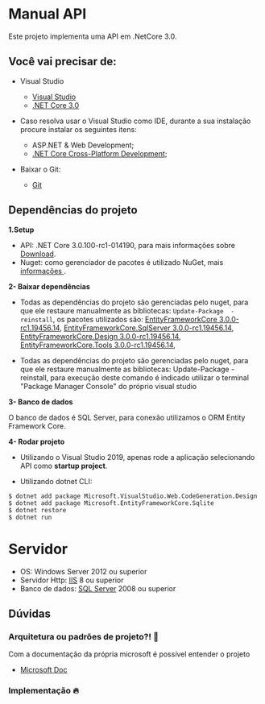 # Manual API

Este projeto implementa uma API em .NetCore 3.0.

## Você vai precisar de:

* Visual Studio

    - [Visual Studio](https://visualstudio.microsoft.com/pt-br/vs/?rr=https%3A%2F%2Fwww.google.com%2F)
    - [.NET Core 3.0](https://www.microsoft.com/net/download)

* Caso resolva usar o Visual Studio como IDE, durante a sua instalação procure instalar os seguintes itens:
    - ASP.NET & Web Development;
	- [.NET Core Cross-Platform Development](https://dotnet.microsoft.com/download/dotnet-core/thank-you/sdk-3.0.101-windows-x64-installer);
	
* Baixar o Git:
    
    - [Git](https://git-scm.com/downloads)

## Dependências do projeto


**1.Setup** 

* API: .NET Core 3.0.100-rc1-014190, para mais informações sobre [Download](https://dotnet.microsoft.com/download/dotnet-core/3.0).
* Nuget: como gerenciador de pacotes é utilizado NuGet, mais [informações ](https://www.nuget.org/).

**2- Baixar dependências**

* Todas as dependências do projeto são gerenciadas pelo nuget, para que ele restaure manualmente as bibliotecas: 
 `Update-Package  -reinstall`, os pacotes utilizados são:
 [EntityFrameworkCore 3.0.0-rc1.19456.14](https://www.nuget.org/packages/Microsoft.EntityFrameworkCore/3.0.0-rc1.19456.14),
 [EntityFrameworkCore.SqlServer 3.0.0-rc1.19456.14](https://www.nuget.org/packages/Microsoft.EntityFrameworkCore.SqlServer/3.0.0-rc1.19456.14),
 [EntityFrameworkCore.Design 3.0.0-rc1.19456.14](https://www.nuget.org/packages/Microsoft.EntityFrameworkCore.Design/3.0.0-rc1.19456.14),
 [EntityFrameworkCore.Tools 3.0.0-rc1.19456.14](https://www.nuget.org/packages/Microsoft.EntityFrameworkCore.Tools/3.0.0-rc1.19456.14),
 
* Todas as dependências do projeto são gerenciadas pelo nuget, para que ele restaure manualmente as bibliotecas: Update-Package -reinstall, para execução deste comando é indicado utilizar o terminal "Package Manager Console" do próprio visual studio

**3- Banco de dados**

O banco de dados é SQL Server, para conexão utilizamos o ORM Entity Framework Core.


**4- Rodar projeto**

* Utilizando o Visual Studio 2019, apenas rode a aplicação selecionando API como **startup project**.


* Utilizando dotnet CLI:

```
$ dotnet add package Microsoft.VisualStudio.Web.CodeGeneration.Design
$ dotnet add package Microsoft.EntityFrameworkCore.Sqlite
$ dotnet restore
$ dotnet run
```


# Servidor
* OS: Windows Server 2012 ou superior
* Servidor Http: [IIS](https://www.iis.net/) 8 ou superior
* Banco de dados: [SQL Server](https://docs.microsoft.com/pt-br/sql/) 2008 ou superior


## Dúvidas

### Arquitetura ou padrões de projeto?! :blue_book:

Com a documentação da própria microsoft é possível entender o projeto
- [Microsoft Doc](https://dotnet.microsoft.com/learn/dotnet/hello-world-tutorial/intro)

### Implementação :fire:







